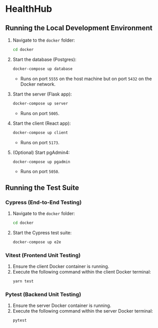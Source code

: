 # HealthHub

## Running the Local Development Environment
1. Navigate to the `docker` folder:
    ```sh
    cd docker
    ```

2. Start the database (Postgres):
    ```sh
    docker-compose up database
    ```
    - Runs on port `5555` on the host machine but on port `5432` on the Docker network.

3. Start the server (Flask app):
    ```sh
    docker-compose up server
    ```
    - Runs on port `5005`.

4. Start the client (React app):
    ```sh
    docker-compose up client
    ```
    - Runs on port `5173`.

5. (Optional) Start pgAdmin4:
    ```sh
    docker-compose up pgadmin
    ```
    - Runs on port `5050`.

## Running the Test Suite
### Cypress (End-to-End Testing)
1. Navigate to the `docker` folder:
    ```sh
    cd docker
    ```
2. Start the Cypress test suite:
    ```sh
    docker-compose up e2e
    ```

### Vitest (Frontend Unit Testing)
1. Ensure the client Docker container is running.
2. Execute the following command within the client Docker terminal:
    ```sh
    yarn test
    ```

### Pytest (Backend Unit Testing)
1. Ensure the server Docker container is running.
2. Execute the following command within the server Docker terminal:
    ```sh
    pytest
    ```
